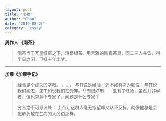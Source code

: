 ```yaml
---
layout: post
title: "书摘"
author: "Chan"
date: "2019-08-25"
category: "essay"
---
```


**周作人 《喝茶》**

> 喝茶当于瓦屋纸窗之下，清泉绿茶，用素雅的陶瓷茶具，同二三人共饮，得半日之闲，可抵十年尘梦。

---

**加缪《加缪手记》**

> 经验是个虚荣的字眼。 ……， 与其说是经验，还不如称之为韧性；与其说我们能忍，还不如说我们在受罪。然而很好用：一旦有了经验，虽然并非学者，但也算是个专家了。问题是什么专家？
>
> 穷人之不可思议处： 上帝让这群人毫无指望却又从不反抗。就像他总是会把解药放在生病的人旁边那样。